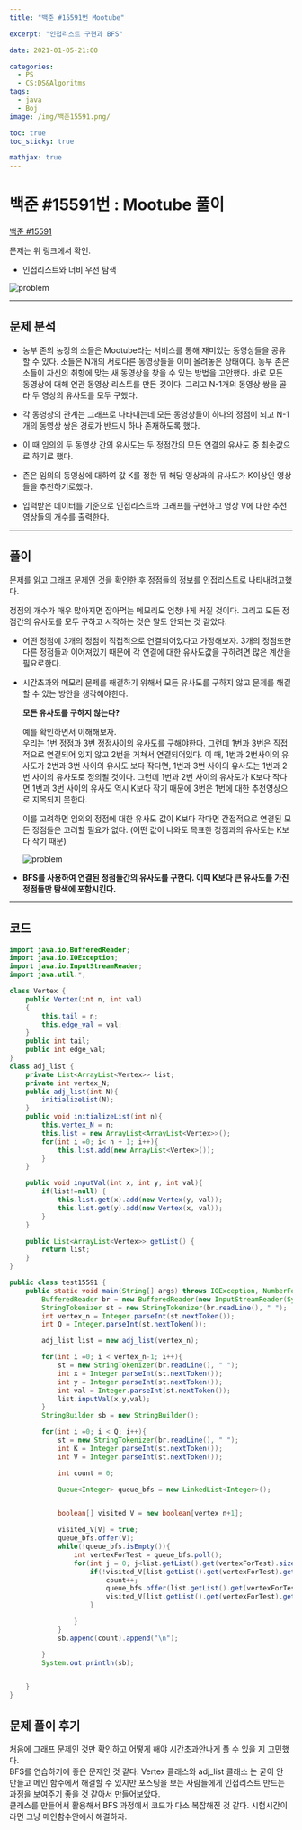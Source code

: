 ```yaml
---
title: "백준 #15591번 Mootube"

excerpt: "인접리스트 구현과 BFS"

date: 2021-01-05-21:00

categories:
  - PS
  - CS:DS&Algoritms
tags:
  - java
  - Boj
image: /img/백준15591.png/

toc: true
toc_sticky: true

mathjax: true
---
```


# 백준 #15591번 : Mootube 풀이

[백준 #15591](https://www.acmicpc.net/problem/15591)

문제는 위 링크에서 확인.

- 인접리스트와 너비 우선 탐색

![problem][discription]

[discription]: /img/백준15591.png

---

## 문제 분석

- 농부 존의 농장의 소들은 Mootube라는 서비스를 통해 재미있는 동영상들을 공유할 수 있다. 소들은 N개의 서로다른 동영상들을 이미 올려놓은 상태이다. 농부 존은 소들이 자신의 취향에 맞는 새 동영상을 찾을 수 있는 방법을 고안했다. 바로 모든 동영상에 대해 연관 동영상 리스트를 만든 것이다. 그리고 N-1개의 동영상 쌍을 골라 두 영상의 유사도를 모두 구했다.

- 각 동영상의 관계는 그래프로 나타내는데 모든 동영상들이 하나의 정점이 되고 N-1개의 동영상 쌍은 경로가 반드시 하나 존재하도록 했다.

- 이 때 임의의 두 동영상 간의 유사도는 두 정점간의 모든 연결의 유사도 중 최솟값으로 하기로 했다.

- 존은 임의의 동영상에 대하여 값 K를 정한 뒤 해당 영상과의 유사도가 K이상인 영상들을 추천하기로했다.

- 입력받은 데이터를 기준으로 인접리스트와 그래프를 구현하고 영상 V에 대한 추천 영상들의 개수를 출력한다.

---

## 풀이

문제를 읽고 그래프 문제인 것을 확인한 후 정점들의 정보를 인접리스트로 나타내려고했다.

정점의 개수가 매우 많아지면 잡아먹는 메모리도 엄청나게 커질 것이다. 그리고 모든 정점간의 유사도를 모두 구하고 시작하는 것은 말도 안되는 것 같았다.

- 어떤 정점에 3개의 정점이 직접적으로 연결되어있다고 가정해보자. 3개의 정점또한 다른 정점들과 이어져있기 때문에 각 연결에 대한 유사도값을 구하려면 많은 계산을 필요로한다.

- 시간초과와 메모리 문제를 해결하기 위해서 모든 유사도를 구하지 않고 문제를 해결할 수 있는 방안을 생각해야한다.

  **모든 유사도를 구하지 않는다?**

  예를 확인하면서 이해해보자.  
   우리는 1번 정점과 3번 정점사이의 유사도를 구해야한다. 그런데 1번과 3번은 직접적으로 연결되어 있지 않고 2번을 거쳐서 연결되어있다.
  이 때, 1번과 2번사이의 유사도가 2번과 3번 사이의 유사도 보다 작다면, 1번과 3번 사이의 유사도는 1번과 2번 사이의 유사도로 정의될 것이다.
  그런데 1번과 2번 사이의 유사도가 K보다 작다면 1번과 3번 사이의 유사도 역시 K보다 작기 때문에 3번은 1번에 대한 추천영상으로 지목되지 못한다.

  이를 고려하면 임의의 정점에 대한 유사도 값이 K보다 작다면 간접적으로 연결된 모든 정점들은 고려할 필요가 없다. (어떤 값이 나와도 목표한 정점과의 유사도는 K보다 작기 때문)

  ![problem][discription2]

  [discription2]: /img/유사도.png

- **BFS를 사용하여 연결된 정점들간의 유사도를 구한다. 이때 K보다 큰 유사도를 가진 정점들만 탐색에 포함시킨다.**

---

## 코드

```java
import java.io.BufferedReader;
import java.io.IOException;
import java.io.InputStreamReader;
import java.util.*;

class Vertex {
    public Vertex(int n, int val)
    {
        this.tail = n;
        this.edge_val = val;
    }
    public int tail;
    public int edge_val;
}
class adj_list {
    private List<ArrayList<Vertex>> list;
    private int vertex_N;
    public adj_list(int N){
        initializeList(N);
    }
    public void initializeList(int n){
        this.vertex_N = n;
        this.list = new ArrayList<ArrayList<Vertex>>();
        for(int i =0; i< n + 1; i++){
            this.list.add(new ArrayList<Vertex>());
        }
    }

    public void inputVal(int x, int y, int val){
        if(list!=null) {
            this.list.get(x).add(new Vertex(y, val));
            this.list.get(y).add(new Vertex(x, val));
        }
    }

    public List<ArrayList<Vertex>> getList() {
        return list;
    }
}

public class test15591 {
    public static void main(String[] args) throws IOException, NumberFormatException{
        BufferedReader br = new BufferedReader(new InputStreamReader(System.in));
        StringTokenizer st = new StringTokenizer(br.readLine(), " ");
        int vertex_n = Integer.parseInt(st.nextToken());
        int Q = Integer.parseInt(st.nextToken());

        adj_list list = new adj_list(vertex_n);

        for(int i =0; i < vertex_n-1; i++){
            st = new StringTokenizer(br.readLine(), " ");
            int x = Integer.parseInt(st.nextToken());
            int y = Integer.parseInt(st.nextToken());
            int val = Integer.parseInt(st.nextToken());
            list.inputVal(x,y,val);
        }
        StringBuilder sb = new StringBuilder();

        for(int i =0; i < Q; i++){
            st = new StringTokenizer(br.readLine(), " ");
            int K = Integer.parseInt(st.nextToken());
            int V = Integer.parseInt(st.nextToken());

            int count = 0;

            Queue<Integer> queue_bfs = new LinkedList<Integer>();


            boolean[] visited_V = new boolean[vertex_n+1];

            visited_V[V] = true;
            queue_bfs.offer(V);
            while(!queue_bfs.isEmpty()){
                int vertexForTest = queue_bfs.poll();
                for(int j = 0; j<list.getList().get(vertexForTest).size(); j++){
                    if(!visited_V[list.getList().get(vertexForTest).get(j).tail] && list.getList().get(vertexForTest).get(j).edge_val>=K){
                        count++;
                        queue_bfs.offer(list.getList().get(vertexForTest).get(j).tail);
                        visited_V[list.getList().get(vertexForTest).get(j).tail] = true;
                    }

                }
            }
            sb.append(count).append("\n");

        }
        System.out.println(sb);


    }
}

```

## 문제 풀이 후기

처음에 그래프 문제인 것만 확인하고 어떻게 해야 시간초과안나게 풀 수 있을 지 고민했다.  
BFS를 연습하기에 좋은 문제인 것 같다. Vertex 클래스와 adj_list 클래스 는 굳이 안 만들고 메인 함수에서 해결할 수 있지만
포스팅을 보는 사람들에게 인접리스트 만드는 과정을 보여주기 좋을 것 같아서 만들어보았다.  
클래스를 만들어서 활용해서 BFS 과정에서 코드가 다소 복잡해진 것 같다. 시험시간이라면 그냥 메인함수안에서 해결하자.
